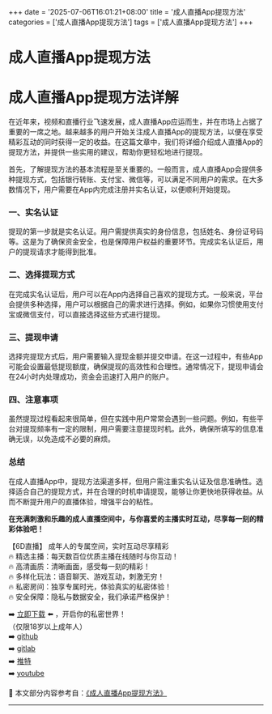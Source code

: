 +++
date = '2025-07-06T16:01:21+08:00'
title = '成人直播App提现方法'
categories = ['成人直播App提现方法']
tags = ['成人直播App提现方法']
+++

# 成人直播App提现方法

# 成人直播App提现方法详解

在近年来，视频和直播行业飞速发展，成人直播App应运而生，并在市场上占据了重要的一席之地。越来越多的用户开始关注成人直播App的提现方法，以便在享受精彩互动的同时获得一定的收益。在这篇文章中，我们将详细介绍成人直播App的提现方法，并提供一些实用的建议，帮助你更轻松地进行提现。

首先，了解提现方法的基本流程是至关重要的。一般而言，成人直播App会提供多种提现方式，包括银行转账、支付宝、微信等，可以满足不同用户的需求。在大多数情况下，用户需要在App内完成注册并实名认证，以便顺利开始提现。

### 一、实名认证

提现的第一步就是实名认证。用户需提供真实的身份信息，包括姓名、身份证号码等。这是为了确保资金安全，也是保障用户权益的重要环节。完成实名认证后，用户的提现请求才能得到批准。

### 二、选择提现方式

在完成实名认证后，用户可以在App内选择自己喜欢的提现方式。一般来说，平台会提供多种选择，用户可以根据自己的需求进行选择。例如，如果你习惯使用支付宝或微信支付，可以直接选择这些方式进行提现。

### 三、提现申请

选择完提现方式后，用户需要输入提现金额并提交申请。在这一过程中，有些App可能会设置最低提现额度，确保提现的高效性和合理性。通常情况下，提现申请会在24小时内处理成功，资金会迅速打入用户的账户。

### 四、注意事项

虽然提现过程看起来很简单，但在实践中用户常常会遇到一些问题。例如，有些平台对提现频率有一定的限制，用户需要注意提现时机。此外，确保所填写的信息准确无误，以免造成不必要的麻烦。

### 总结

在成人直播App中，提现方法渠道多样，但用户需注重实名认证及信息准确性。选择适合自己的提现方式，并在合理的时机申请提现，能够让你更快地获得收益。从而不断提升用户的直播体验，增强平台的粘性。

**在充满刺激和乐趣的成人直播空间中，与你喜爱的主播实时互动，尽享每一刻的精彩体验吧！**

【6D直播】
成年人的专属空间，实时互动尽享精彩  
🔥 精选主播：每天数百位优质主播在线随时与你互动！  
🔥 高清画质：清晰画面，感受每一刻的精彩！  
🔥 多样化玩法：语音聊天、游戏互动，刺激无穷！  
🔥 私密房间：独享专属时光，体验真实的私密体验！  
🔥 安全保障：隐私与数据安全，我们承诺严格保护！  

➡️ [立即下载](https://down123.s3.ap-east-1.amazonaws.com/down/down.html?channelCode=blog) ⬅️ ，开启你的私密世界！  
（仅限18岁以上成年人）  
➡️ [github](https://aldult-live.github.io/)  
➡️ [gitlab](https://seo-09598d.gitlab.io/)  
➡️ [推特](https://x.com/wegame33)  
➡️ [youtube](https://www.youtube.com/@6Dlive)


📘 本文部分内容参考自：[《成人直播App提现方法》](https://github.com/babylivevv/baby)

---
